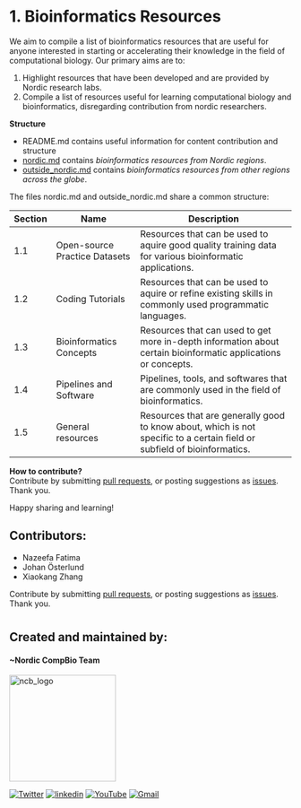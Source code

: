 # 1. Bioinformatics Resources

We aim to compile a list of bioinformatics resources that are useful for anyone interested in starting or accelerating their knowledge in the field of computational biology. Our primary aims are to: 
1. Highlight resources that have been developed and are provided by Nordic research labs. 
2. Compile a list of resources useful for learning computational biology and bioinformatics, disregarding contribution from nordic researchers.

**Structure**
- README.md contains useful information for content contribution and structure
- [nordic.md](https://github.com/NordicCompBio/Bioinformatics-Resources/blob/main/nordic.md) contains _bioinformatics resources from Nordic regions_.
- [outside_nordic.md](https://github.com/NordicCompBio/Bioinformatics-Resources/blob/main/outside_nordic.md) contains _bioinformatics resources from other regions across the globe_.

The files nordic.md and outside_nordic.md share a common structure:

|Section|Name|Description|
|-------|-----|-----------|
|1.1|Open-source Practice Datasets|Resources that can be used to aquire good quality training data for various bioinformatic applications.|
|1.2|Coding Tutorials|Resources that can be used to aquire or refine existing skills in commonly used programmatic languages.|
|1.3|Bioinformatics Concepts|Resources that can used to get more in-depth information about certain bioinformatic applications or concepts.|
|1.4|Pipelines and Software|Pipelines, tools, and softwares that are commonly used in the field of bioinformatics.|
|1.5|General resources|Resources that are generally good to know about, which is not specific to a certain field or subfield of bioinformatics.|

**How to contribute?** <br>
Contribute by submitting [pull requests](https://github.com/NordicCompBio/Bioinformatics-Resources/pulls), or posting suggestions as [issues](https://github.com/NordicCompBio/Bioinformatics-Resources/issues). Thank you.

Happy sharing and learning!

## Contributors:
- Nazeefa Fatima
- Johan Österlund
- Xiaokang Zhang

Contribute by submitting [pull requests](https://github.com/NordicCompBio/Bioinformatics-Resources/pulls), or posting suggestions as [issues](https://github.com/NordicCompBio/Bioinformatics-Resources/issues). Thank you.

#

## Created and maintained by:

#### ~Nordic CompBio Team
<img width="190" alt="ncb_logo" src="https://user-images.githubusercontent.com/6730853/139441283-ae67512d-d219-4f4f-ba12-8b0c408c71e5.png">
<p align="left">
  <a href="https://twitter.com/NordicCompBio"><img src="https://img.icons8.com/color/50/000000/twitter-squared.png" alt="Twitter"/></a>
  <a href="https://www.linkedin.com/company/nordic-compbio/"><img src="https://img.icons8.com/color/50/000000/linkedin.png" alt="linkedin"/></a>
  <a href="https://www.youtube.com/channel/UCy94PIIziV318QL1bF7Z8TA"><img src="https://img.icons8.com/color/50/000000/youtube.png" alt="YouTube"/></a>
  <a href="mailto:nordic.compbio@gmail.com"><img src="https://img.icons8.com/color/50/000000/gmail.png" alt="Gmail"/></a>
</p>
